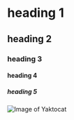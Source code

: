 # heading 1
## heading 2
### heading 3
#### heading 4 
##### heading 5


![Image of Yaktocat](https://octodex.github.com/images/yaktocat.png)
